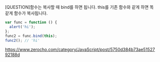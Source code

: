 
[QUESTION]함수는 복사할 때 bind를 하면 됩니다. this를 기존 함수와 같게 하면 똑같게 함수가 복사됩니다.

```js
var func = function () {
  alert('hi');
};
func2 = func.bind(this);
func2(); // 'hi'
```

https://www.zerocho.com/category/JavaScript/post/5750d384b73ae5152792188d